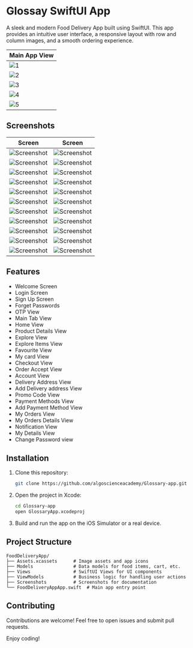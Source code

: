 #  Glossay SwiftUI App

A sleek and modern Food Delivery App built using SwiftUI. This app provides an intuitive user interface, a responsive layout with row and column images, and a smooth ordering experience.

| Main App View |                                                                     
|---------------|
|![1](https://github.com/user-attachments/assets/16a46dbd-6117-47fa-b7d2-201f90b5c487)|
|![2](https://github.com/user-attachments/assets/33a2735e-1a99-4662-8967-b21e4e925185)|
|![3](https://github.com/user-attachments/assets/65994dcb-27f5-47df-b33e-4dd1b991ca37)|
|![4](https://github.com/user-attachments/assets/4001af0d-1d4a-4a17-a9e1-222402317527)|
|![5](https://github.com/user-attachments/assets/879340c2-33bd-44a5-816f-649eacfc7918)|


##  Screenshots

|          Screen         |     Screen              |
|-------------------------|-------------------------|
| ![Screenshot](https://github.com/user-attachments/assets/9977b3dd-9dae-45ef-9594-441db5934240) | ![Screenshot](https://github.com/user-attachments/assets/40f137b2-2c8c-4bbb-9e1b-81a439bb290b) |
| ![Screenshot](https://github.com/user-attachments/assets/88a04547-cd67-4b2f-9253-d8ef6b64b85d) | ![Screenshot](https://github.com/user-attachments/assets/101010fc-e7a8-4df2-bb9c-552d46a3ae1b) |
| ![Screenshot](https://github.com/user-attachments/assets/f6969789-f484-42c9-85d5-6af28ce5416d) | ![Screenshot](https://github.com/user-attachments/assets/295e4f34-6e71-400a-991c-58bec05e48ab) |
| ![Screenshot](https://github.com/user-attachments/assets/7434aa26-0249-4787-a059-8da22ca8016b) | ![Screenshot](https://github.com/user-attachments/assets/00240b85-cdf5-448c-8fe7-6bde792733b0) |
| ![Screenshot](https://github.com/user-attachments/assets/1bfcea66-d5fe-4e20-ba51-95ae798baad1) | ![Screenshot](https://github.com/user-attachments/assets/634e61fb-276e-4176-8bac-6d21489f0e8c) |
| ![Screenshot](https://github.com/user-attachments/assets/3eb72345-feb3-4b0f-a0e6-2020454f4775) | ![Screenshot](https://github.com/user-attachments/assets/195522b5-c91d-4862-815e-94003d31e261) |
| ![Screenshot](https://github.com/user-attachments/assets/86f0dc8e-991b-4ffe-961d-6a300cb3e438) | ![Screenshot](https://github.com/user-attachments/assets/a8b74631-ba98-457f-bf30-e527b76e20a9) |
| ![Screenshot](https://github.com/user-attachments/assets/e3a4b487-35af-4602-ba37-f8482b0a4b12) | ![Screenshot](https://github.com/user-attachments/assets/81a68400-9ed6-4b48-a515-25662c6f40f1) |
| ![Screenshot](https://github.com/user-attachments/assets/d7e3c633-c5e1-455d-9d26-9667f15d926b) | ![Screenshot](https://github.com/user-attachments/assets/cca39c99-8953-4d5c-ae7e-d1afcbca5c23) |
| ![Screenshot](https://github.com/user-attachments/assets/07581c51-8010-4ea3-bab8-f60598998ad5) | ![Screenshot](https://github.com/user-attachments/assets/47b57d96-af29-40be-a820-eec078d903f6) |
| ![Screenshot](https://github.com/user-attachments/assets/8b8a365f-0b6b-44ef-832b-87e7461f462d) | ![Screenshot](https://github.com/user-attachments/assets/517e8bb7-3bf1-46e3-9671-1f019db84796) |



## Features

- Welcome Screen
- Login Screen
- Sign Up Screen
- Forget Passwords
- OTP View
- Main Tab View
- Home View
- Product Details View
- Explore View
- Explore Items View
- Favourite View
- My card View
- Checkout View
- Order Accept View
- Account View
- Delivery Address View
- Add Delivery address View
- Promo Code View
- Payment Methods View
- Add Payment Method View
- My Orders View
- My Orders Details View
- Notification View
- My Details View
- Change Password view
##  Installation

1. Clone this repository:
   ```sh
   git clone https://github.com/algoscienceacademy/Glossary-app.git
   ```
2. Open the project in Xcode:
   ```sh
   cd Glossary-app
   open GlossaryApp.xcodeproj
   ```
3. Build and run the app on the iOS Simulator or a real device.

## Project Structure

```
FoodDeliveryApp/
├── Assets.xcassets      # Image assets and app icons
├── Models               # Data models for food items, cart, etc.
├── Views                # SwiftUI Views for UI components
├── ViewModels           # Business logic for handling user actions
├── Screenshots          # Screenshots for documentation
└── FoodDeliveryAppApp.swift  # Main app entry point
```

## Contributing

Contributions are welcome! Feel free to open issues and submit pull requests.



Enjoy coding! 

